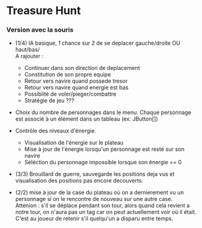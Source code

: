 # Treasure Hunt

### Version avec la souris
 
 * (1/4) IA basique, 1 chance sur 2 de se deplacer gauche/droite OU haut/bas/  
 A rajouter :
     * Continuer dans son direction de deplacement
     * Constitution de son propre equipe
     * Retour vers navire quand possede tresor
     * Retour vers navire quand energie est bas
     * Possiblité de voler/pieger/combattre
     * Stratégie de jeu ???
 
 * Choix du nombre de personnages dans le menu. Chaque personnage est associé à un élément dans
 un tableau (ex: JButton[])
 
 * Contrôle des niveaux d'énergie.
     * Visualisation de l'énergie sur le plateau
     * Mise à jour de l'énergie lorsqu'un personnage est resté sur son navire
     * Séléction du personnage impossible lorsque son énergie == 0


 * (3/3) Brouillard de guerre, sauvegarde les positions deja vus et visualisation
 des positions pas encore decouverts.

 * (2/2) mise à jour de la case du plateau où on a dernierement vu un personnage si on le rencontre
 de nouveau sur une autre case.  
Attenion : s'il se déplace pendant son tour, alors quand cela revient
 a notre tour, on n'aura pas un tag car on peut actuellement voir où il était. C'est au joueur de retenir
 s'il quelqu'un a disparu entre temps.
